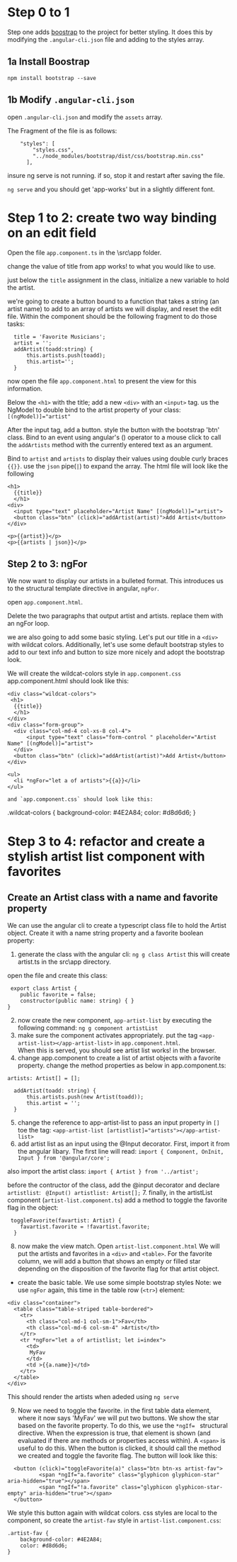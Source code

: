 # Step 0 to 1
Step one adds [boostrap](http://www.getbootstrap.com) to the project for better styling.  It does this by modifying the `.angular-cli.json` file and adding to the styles array.   
## 1a Install Boostrap
`npm install bootstrap --save`

## 1b Modify `.angular-cli.json`
open `.angular-cli.json` and modify the `assets` array.

The Fragment of the file is as follows:
````
    "styles": [
        "styles.css",
        "../node_modules/bootstrap/dist/css/bootstrap.min.css"
      ],
````

insure ng serve is not running.  if so, stop it and restart after saving the file.

`ng serve` and you should get 'app-works' but in a slightly different font.

# Step 1 to 2: create two way binding on an edit field
Open the file `app.component.ts` in the \src\app folder.

change the value of title from app works! to what you would like to use.

just below the `title` assignment in the class, initialize a new variable to hold the artist.  

we're going to create a button bound to a function that takes a string (an artist name) to add to an array of artists we will display, and reset the edit file.   Within the component should be the following fragment to do those tasks:

````
  title = 'Favorite Musicians';
  artist = '';
  addArtist(toadd:string) {
      this.artists.push(toadd);
      this.artist='';
  }
````

now open the file `app.component.html` to present the view for this information.

Below the `<h1>` with the title; add a new `<div>` with an  `<input>` tag.   us the NgModel to double bind to the artist property of your class: `[(ngModel)]="artist"`

After the input tag, add a button.  style the button with the bootstrap 'btn' class.   Bind to an event using angular's () operator to a mouse click to call the `addArtists` method with the currently entered text as an argument. 

Bind to `artist` and `artists` to display their values using double curly braces `{{}}`.  use the `json` pipe(`|`) to expand the array.   The html file will look like the following
````
<h1>
  {{title}}
  </h1>
<div>
  <input type="text" placeholder="Artist Name" [(ngModel)]="artist">
  <button class="btn" (click)="addArtist(artist)">Add Artist</button>
</div>

<p>{{artist}}</p>
<p>{{artists | json}}</p>
````
## Step 2 to 3: ngFor
We now want to display our artists in a bulleted format.  This introduces us to the structural template directive in angular, `ngFor`.

open `app.component.html`.

Delete the two paragraphs that output artist and artists.  replace them with an ngFor loop.  

we are also going to add some basic styling.  Let's put our title in a `<div>` with wildcat colors.  Additionally, let's use some default bootstrap styles to add to our text info and button to size more nicely and adopt the bootstrap look.

We will create the wildcat-colors style in `app.component.css`
app.component.html should look like this:
````
<div class="wildcat-colors">
 <h1>
  {{title}}
  </h1>
</div>
<div class="form-group">
  <div class="col-md-4 col-xs-8 col-4">
      <input type="text" class="form-control " placeholder="Artist Name" [(ngModel)]="artist">
  </div>
  <button class="btn" (click)="addArtist(artist)">Add Artist</button>
</div>

<ul>
  <li *ngFor="let a of artists">{{a}}</li>
</ul>

and `app.component.css` should look like this:
````
.wildcat-colors {
    background-color: #4E2A84;
    color: #d8d6d6;
}
# Step 3 to 4:  refactor and create a stylish artist list component with favorites

## Create an Artist class with a name and favorite property
We can use the angular cli to create a typescript class file to hold the Artist object.   Create it with a name string property and a favorite boolean property:

1.  generate the class with the angular cli:
`ng g class Artist`
this will create artist.ts in the src\app directory.

open the file and create this class:
````
 export class Artist {
    public favorite = false;
    constructor(public name: string) { }
}
````

2. now create the new component, `app-artist-list` by executing the following command:
`ng g component artistList`
3. make sure the component activates appropriately.  put the tag `<app-artist-list></app-artist-list>` in `app.component.html`.  
When this is served, you should see artist list works! in the browser.
4. change app.component to create a list of artist objects with a favorite property.  change the method properties as below in app.component.ts:
````
artists: Artist[] = [];

  addArtist(toadd: string) {
      this.artists.push(new Artist(toadd));
      this.artist = '';
  }
  ````
5. change the reference to app-artist-list to pass an input property in `[]` toe the tag:
  `<app-artist-list [artistlist]="artists"></app-artist-list>`
6. add artist list as an input using the @Input decorator.  First, import it from the angular libary.  The first line will read:
`import { Component, OnInit, Input } from '@angular/core';`

also import the artist class:
`import { Artist } from '../artist';`

before the contructor of the class, add the @input decorator and declare `artistlist`:
` @Input() artistlist: Artist[];`
7. finally, in the artistList component (`artist-list.component.ts`) add a method to toggle the favorite flag in the object:
````
 toggleFavorite(favartist: Artist) {
    favartist.favorite = !favartist.favorite;
  }
````
8. now make the view match. Open `artist-list.component.html` We will put the artists and favorites in a `<div>` and `<table>`.  For the favorite column, we will add a button that shows an empty or filled star depending on the disposition of the favorite flag for that artist object.
- create the basic table.  We use some simple bootstrap styles Note: we use `ngFor` again, this time in the table row (`<tr>`) element:
````
<div class="container">
  <table class="table-striped table-bordered">
    <tr>
      <th class="col-md-1 col-sm-1">Fav</th>
      <th class="col-md-6 col-sm-4" >Artist</th>
    </tr>
    <tr *ngFor="let a of artistlist; let i=index">
      <td>
       MyFav
      </td>
      <td >{{a.name}}</td>
    </tr>
  </table>
</div>
````
This should render the artists when adeded using `ng serve`

9. Now we need to toggle the favorite.  in the first table data element, where it now says 'MyFav'  we will put two buttons.  We show the star based on the favorite property.  To do this, we use the `*ngIf= ` structural directive.   When the expression is true, that element is shown (and evaluated if there are methods or properties access within).  A `<span>` is useful to do this.  When the button is clicked, it should call the method we created and toggle the favorite flag.  The button will look like this:
````
  <button (click)="toggleFavorite(a)" class="btn btn-xs artist-fav">
          <span *ngIf="a.favorite" class="glyphicon glyphicon-star" aria-hidden="true"></span>
          <span *ngIf="!a.favorite" class="glyphicon glyphicon-star-empty" aria-hidden="true"></span>
  </button>
````
We style this button again with wildcat colors.  css styles are local to the component, so create the `artist-fav` style in `artist-list.component.css`:

````
.artist-fav {
    background-color: #4E2A84;
    color: #d8d6d6;
}
````



